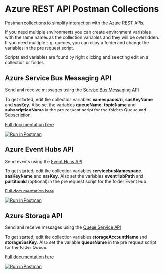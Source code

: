 # Azure REST API Postman Collections
Postman collections to simplify interaction with the Azure REST APIs.

If you need multiple environments you can create environment variables with the same names as the collection variables and they will be overridden. If you need multiple e.g. queues, you can copy a folder and change the variables in the pre request script.

Scripts and variables are found by right clicking and selecting edit on a collection or folder.

## Azure Service Bus Messaging API

Send and receive messages using the [Service Bus Messaging API](https://docs.microsoft.com/en-us/rest/api/servicebus/service-bus-runtime-rest)

To get started, edit the collection variables **namespaceUri**, **sasKeyName** and **sasKey**. Also set the variables **queueName**, **topicName** and **subscriptionName** in the pre request script for the folders Queue and Subscription. 

[Full documentation here](https://documenter.getpostman.com/view/856851/collection/7TNgXDV)

[![Run in Postman](https://run.pstmn.io/button.svg)](https://app.getpostman.com/run-collection/903c59ca372a1a9e14f2)

## Azure Event Hubs API

Send events using the [Event Hubs API](https://docs.microsoft.com/en-us/rest/api/eventhub/event-hubs-runtime-rest)

To get started, edit the collection variables **servicebusNamespace**, **sasKeyName** and **sasKey**. Also set the variables **eventHubPath** and **partitionId** (optional) in the pre request script for the folder Event Hub. 

[Full documentation here](https://documenter.getpostman.com/view/856851/collection/7TNgXDT)

[![Run in Postman](https://run.pstmn.io/button.svg)](https://app.getpostman.com/run-collection/01f3903d2d19dafc00d4)


## Azure Storage API

Send and receive messages using the [Queue Service API](https://docs.microsoft.com/en-us/rest/api/storageservices/operations-on-messages)

To get started, edit the collection variables **storageAccountName** and **storageSasKey**. Also set the variable **queueName** in the pre request script for the folder Queue. 

[Full documentation here](https://documenter.getpostman.com/view/856851/collection/7TNgXDW)

[![Run in Postman](https://run.pstmn.io/button.svg)](https://app.getpostman.com/run-collection/d613ebfeb87fbc46cbdb)